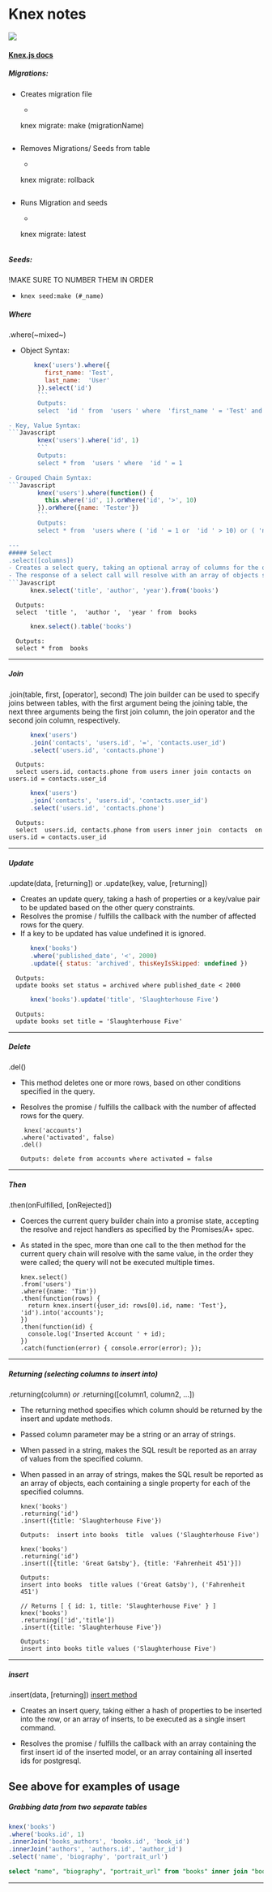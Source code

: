 # Knex notes
![](http://knexjs.org/assets/images/knex.png)
#### [Knex.js docs](http://knexjs.org/)

##### Migrations:

  - Creates migration file
    - ```bash
     knex migrate: make (migrationName)
     ```
  - Removes Migrations/ Seeds from table
    - ```bash
     knex migrate: rollback
     ```
  - Runs Migration and seeds
    - ``` bash
    knex migrate: latest
     ```

##### Seeds:
  !MAKE SURE TO NUMBER THEM IN ORDER
  - ```knex seed:make (#_name) ```

##### Where
.where(~mixed~)
- Object Syntax:
```Javascript
       knex('users').where({
          first_name: 'Test',
          last_name:  'User'
        }).select('id')
        ```
        Outputs:
        select  'id ' from  'users ' where  'first_name ' = 'Test' and  'last_name ' = 'User'

- Key, Value Syntax:
```Javascript
        knex('users').where('id', 1)
        ```
        Outputs:
        select * from  'users ' where  'id ' = 1

- Grouped Chain Syntax:
```Javascript
        knex('users').where(function() {
          this.where('id', 1).orWhere('id', '>', 10)
        }).orWhere({name: 'Tester'})
        ```
        Outputs:
        select * from  'users where ( 'id ' = 1 or  'id ' > 10) or ( 'name ' = 'Tester')

---
##### Select
.select([columns])
- Creates a select query, taking an optional array of columns for the query, eventually defaulting to * if none are specified when the query is built.
- The response of a select call will resolve with an array of objects selected from the database.
```Javascript
      knex.select('title', 'author', 'year').from('books')
```
      Outputs:
      select  'title ',  'author ',  'year ' from  books
```Javascript
      knex.select().table('books')
```
      Outputs:
      select * from  books

---
##### Join

.join(table, first, [operator], second)
The join builder can be used to specify joins between tables, with the first argument being the joining table, the next three arguments being the first join column, the join operator and the second join column, respectively.
```Javascript
      knex('users')
      .join('contacts', 'users.id', '=', 'contacts.user_id')
      .select('users.id', 'contacts.phone')
```
      Outputs:
      select users.id, contacts.phone from users inner join contacts on users.id = contacts.user_id
```Javascript
      knex('users')
      .join('contacts', 'users.id', 'contacts.user_id')
      .select('users.id', 'contacts.phone')
```
      Outputs:
      select  users.id, contacts.phone from users inner join  contacts  on users.id = contacts.user_id

---
##### Update
.update(data, [returning]) or .update(key, value, [returning])

- Creates an update query, taking a hash of properties or a key/value pair to be updated based on the other query constraints.
- Resolves the promise / fulfills the callback with the number of affected rows for the query.
- If a key to be updated has value undefined it is ignored.

```Javascript
      knex('books')
      .where('published_date', '<', 2000)
      .update({ status: 'archived', thisKeyIsSkipped: undefined })
```
      Outputs:
      update books set status = archived where published_date < 2000
```Javascript
      knex('books').update('title', 'Slaughterhouse Five')
```
      Outputs:
      update books set title = 'Slaughterhouse Five'

---
##### Delete
.del()
- This method deletes one or more rows, based on other conditions specified in the query.
- Resolves the promise / fulfills the callback with the number of affected rows for the query.


       knex('accounts')
      .where('activated', false)
      .del()

      Outputs: delete from accounts where activated = false


---
##### Then
.then(onFulfilled, [onRejected])
- Coerces the current query builder chain into a promise state, accepting the resolve and reject handlers as specified by the Promises/A+ spec.
- As stated in the spec, more than one call to the then method for the current query chain will resolve with the same value, in the order they were called; the query will not be executed multiple times.


      knex.select()
      .from('users')
      .where({name: 'Tim'})
      .then(function(rows) {
        return knex.insert({user_id: rows[0].id, name: 'Test'}, 'id').into('accounts');
      })
      .then(function(id) {
        console.log('Inserted Account ' + id);
      })
      .catch(function(error) { console.error(error); });


---

##### Returning (selecting columns to insert into)
 .returning(column) _or_ .returning([column1, column2, ...])
- The returning method specifies which column should be returned by the insert and update methods.
-  Passed column parameter may be a string or an array of strings.
- When passed in a string, makes the SQL result be reported as an array of values from the specified column.
- When passed in an array of strings, makes the SQL result be reported as an array of objects, each containing a single property for each of the specified columns.


      knex('books')
      .returning('id')
      .insert({title: 'Slaughterhouse Five'})

      Outputs:  insert into books  title  values ('Slaughterhouse Five')

      knex('books')
      .returning('id')
      .insert([{title: 'Great Gatsby'}, {title: 'Fahrenheit 451'}])

      Outputs:
      insert into books  title values ('Great Gatsby'), ('Fahrenheit 451')

      // Returns [ { id: 1, title: 'Slaughterhouse Five' } ]
      knex('books')
      .returning(['id','title'])
      .insert({title: 'Slaughterhouse Five'})

      Outputs:
      insert into books title values ('Slaughterhouse Five')


---

##### insert
.insert(data, [returning])
[insert method](http://knexjs.org/#Builder-insert)
- Creates an insert query, taking either a hash of properties to be inserted into the row, or an array of inserts, to be executed as a single insert command.

- Resolves the promise / fulfills the callback with an array containing the first insert id of the inserted model, or an array containing all inserted ids for postgresql.

See above for examples of usage
---

##### Grabbing data from two separate tables

 ``` Javascript
 knex('books')
 .where('books.id', 1)
 .innerJoin('books_authors', 'books.id', 'book_id')
 .innerJoin('authors', 'authors.id', 'author_id')
 .select('name', 'biography', 'portrait_url')
 ```

 ``` sql
 select "name", "biography", "portrait_url" from "books" inner join "books_authors" on "books"."id" = "book_id" inner join "authors" on "authors"."id" = "author_id" where "books"."id" = 1

 ```
---
